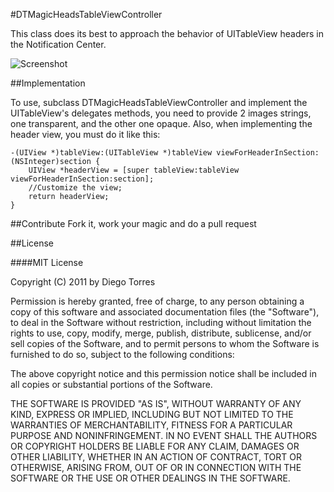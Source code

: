 #DTMagicHeadsTableViewController

This class does its best to approach the behavior of UITableView headers in the Notification Center.

![Screenshot](http://i.imgur.com/tizPi.png)

##Implementation

To use, subclass DTMagicHeadsTableViewController and implement the UITableView's delegates methods, you need to provide 2 images strings, one transparent, and the other one opaque.
Also, when implementing the header view, you must do it like this:

    -(UIView *)tableView:(UITableView *)tableView viewForHeaderInSection:(NSInteger)section {
        UIView *headerView = [super tableView:tableView viewForHeaderInSection:section];
        //Customize the view;
        return headerView;
    }

##Contribute
Fork it, work your magic and do a pull request

##License

####MIT License

Copyright (C) 2011 by Diego Torres

Permission is hereby granted, free of charge, to any person obtaining a copy
of this software and associated documentation files (the "Software"), to deal
in the Software without restriction, including without limitation the rights
to use, copy, modify, merge, publish, distribute, sublicense, and/or sell
copies of the Software, and to permit persons to whom the Software is
furnished to do so, subject to the following conditions:

The above copyright notice and this permission notice shall be included in
all copies or substantial portions of the Software.

THE SOFTWARE IS PROVIDED "AS IS", WITHOUT WARRANTY OF ANY KIND, EXPRESS OR
IMPLIED, INCLUDING BUT NOT LIMITED TO THE WARRANTIES OF MERCHANTABILITY,
FITNESS FOR A PARTICULAR PURPOSE AND NONINFRINGEMENT. IN NO EVENT SHALL THE
AUTHORS OR COPYRIGHT HOLDERS BE LIABLE FOR ANY CLAIM, DAMAGES OR OTHER
LIABILITY, WHETHER IN AN ACTION OF CONTRACT, TORT OR OTHERWISE, ARISING FROM,
OUT OF OR IN CONNECTION WITH THE SOFTWARE OR THE USE OR OTHER DEALINGS IN
THE SOFTWARE.